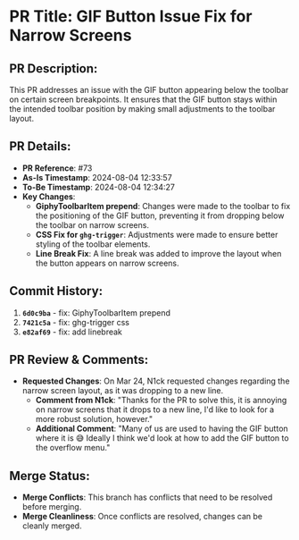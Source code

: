 # PR Title: GIF Button Issue Fix for Narrow Screens

## PR Description:
This PR addresses an issue with the GIF button appearing below the toolbar on certain screen breakpoints. It ensures that the GIF button stays within the intended toolbar position by making small adjustments to the toolbar layout.

## PR Details:
- **PR Reference**: #73
- **As-Is Timestamp**: 2024-08-04 12:33:57
- **To-Be Timestamp**: 2024-08-04 12:34:27
- **Key Changes**:
  - **GiphyToolbarItem prepend**: Changes were made to the toolbar to fix the positioning of the GIF button, preventing it from dropping below the toolbar on narrow screens.
  - **CSS Fix for `ghg-trigger`**: Adjustments were made to ensure better styling of the toolbar elements.
  - **Line Break Fix**: A line break was added to improve the layout when the button appears on narrow screens.
  
## Commit History:
1. **`6d0c9ba`** - fix: GiphyToolbarItem prepend
2. **`7421c5a`** - fix: ghg-trigger css
3. **`e82af69`** - fix: add linebreak

## PR Review & Comments:
- **Requested Changes**: On Mar 24, N1ck requested changes regarding the narrow screen layout, as it was dropping to a new line.
  - **Comment from N1ck**: "Thanks for the PR to solve this, it is annoying on narrow screens that it drops to a new line, I'd like to look for a more robust solution, however."
  - **Additional Comment**: "Many of us are used to having the GIF button where it is 😅 Ideally I think we'd look at how to add the GIF button to the overflow menu."

## Merge Status:
- **Merge Conflicts**: This branch has conflicts that need to be resolved before merging.
- **Merge Cleanliness**: Once conflicts are resolved, changes can be cleanly merged.
